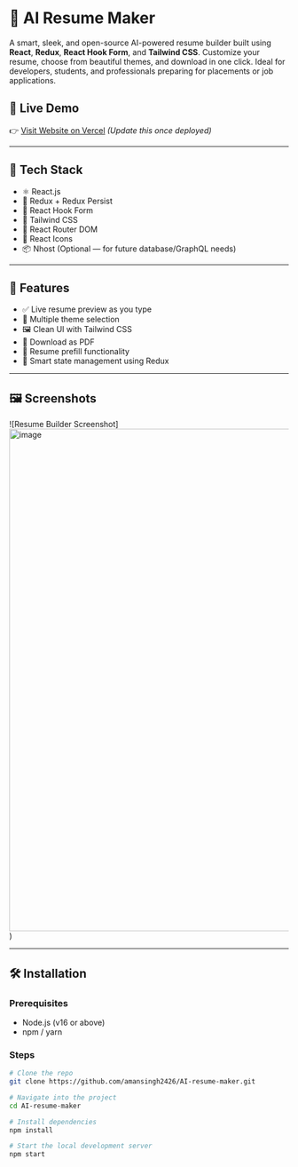 # 💼 AI Resume Maker

A smart, sleek, and open-source AI-powered resume builder built using **React**, **Redux**, **React Hook Form**, and **Tailwind CSS**. Customize your resume, choose from beautiful themes, and download in one click. Ideal for developers, students, and professionals preparing for placements or job applications.

## 🚀 Live Demo

👉 [Visit Website on Vercel]([https://your-vercel-app-link.vercel.app](https://ai-resume-maker-xi.vercel.app/)) *(Update this once deployed)*

---

## 🧰 Tech Stack

- ⚛️ React.js
- 🧠 Redux + Redux Persist
- 🎯 React Hook Form
- 💅 Tailwind CSS
- 🧭 React Router DOM
- 🎨 React Icons
- 📦 Nhost (Optional — for future database/GraphQL needs)

---

## 📸 Features

- ✅ Live resume preview as you type
- 🎨 Multiple theme selection
- 🖼️ Clean UI with Tailwind CSS
- 💾 Download as PDF
- 🔄 Resume prefill functionality
- 🧠 Smart state management using Redux

---

## 🖼️ Screenshots

![Resume Builder Screenshot]<img width="1906" height="905" alt="image" src="https://github.com/user-attachments/assets/061c5187-fcbc-4acf-a000-19711abb54f7" />
)

---

## 🛠️ Installation

### Prerequisites

- Node.js (v16 or above)
- npm / yarn

### Steps

```bash
# Clone the repo
git clone https://github.com/amansingh2426/AI-resume-maker.git

# Navigate into the project
cd AI-resume-maker

# Install dependencies
npm install

# Start the local development server
npm start
